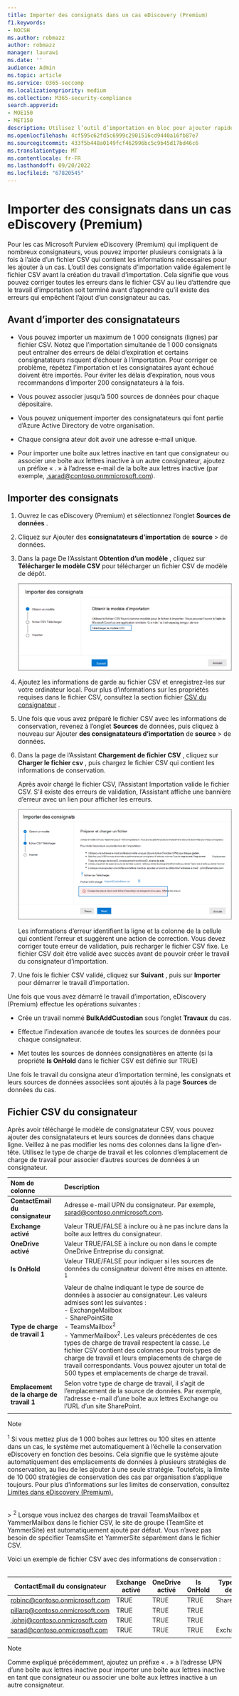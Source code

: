 ```yaml
---
title: Importer des consignats dans un cas eDiscovery (Premium)
f1.keywords:
- NOCSH
ms.author: robmazz
author: robmazz
manager: laurawi
ms.date: ''
audience: Admin
ms.topic: article
ms.service: O365-seccomp
ms.localizationpriority: medium
ms.collection: M365-security-compliance
search.appverid:
- MOE150
- MET150
description: Utilisez l’outil d’importation en bloc pour ajouter rapidement plusieurs consignats et leurs sources de données associées à un cas dans Microsoft Purview eDiscovery (Premium).
ms.openlocfilehash: 4cf595c62fd5c6999c2901516cd9440a16fb87e7
ms.sourcegitcommit: 433f5b448a0149fcf462996bc5c9b45d17bd46c6
ms.translationtype: MT
ms.contentlocale: fr-FR
ms.lasthandoff: 09/20/2022
ms.locfileid: "67820545"
---
```

# <a name="import-custodians-to-an-ediscovery-premium-case"></a>Importer des consignats dans un cas eDiscovery (Premium)

Pour les cas Microsoft Purview eDiscovery (Premium) qui impliquent de nombreux consignateurs, vous pouvez importer plusieurs consignats à la fois à l’aide d’un fichier CSV qui contient les informations nécessaires pour les ajouter à un cas. L’outil des consignats d’importation valide également le fichier CSV avant la création du travail d’importation. Cela signifie que vous pouvez corriger toutes les erreurs dans le fichier CSV au lieu d’attendre que le travail d’importation soit terminé avant d’apprendre qu’il existe des erreurs qui empêchent l’ajout d’un consignateur au cas.

## <a name="before-you-import-custodians"></a>Avant d’importer des consignatateurs

- Vous pouvez importer un maximum de 1 000 consignats (lignes) par fichier CSV. Notez que l’importation simultanée de 1 000 consignats peut entraîner des erreurs de délai d’expiration et certains consignatateurs risquent d’échouer à l’importation. Pour corriger ce problème, répétez l’importation et les consignataires ayant échoué doivent être importés. Pour éviter les délais d’expiration, nous vous recommandons d’importer 200 consignatateurs à la fois.

- Vous pouvez associer jusqu’à 500 sources de données pour chaque dépositaire.  

- Vous pouvez uniquement importer des consignatateurs qui font partie d’Azure Active Directory de votre organisation.

- Chaque consigna ateur doit avoir une adresse e-mail unique.

- Pour importer une boîte aux lettres inactive en tant que consignateur ou associer une boîte aux lettres inactive à un autre consignateur, ajoutez un préfixe « . » à l’adresse e-mail de la boîte aux lettres inactive (par exemple, .sarad@contoso.onmmicrosoft.com).

## <a name="import-custodians"></a>Importer des consignats

1. Ouvrez le cas eDiscovery (Premium) et sélectionnez l’onglet **Sources de données** .

2. Cliquez sur Ajouter des **consignatateurs d’importation** de **source** >  de données.

3. Dans la page De l’Assistant **Obtention d’un modèle** , cliquez sur **Télécharger le modèle CSV** pour télécharger un fichier CSV de modèle de dépôt.

   ![Téléchargez un modèle CSV à partir de la page de menu volant Importer les consignats.](../media/ImportCustodians1.png)

4. Ajoutez les informations de garde au fichier CSV et enregistrez-les sur votre ordinateur local. Pour plus d’informations sur les propriétés requises dans le fichier CSV, consultez la section fichier [CSV du consignateur](#custodian-csv-file) .

5. Une fois que vous avez préparé le fichier CSV avec les informations de conservation, revenez à l’onglet **Sources** de données, puis cliquez à nouveau sur Ajouter **des consignatateurs d’importation** de **source** >  de données.

6. Dans la page de l’Assistant **Chargement de fichier CSV** , cliquez sur **Charger le fichier csv** , puis chargez le fichier CSV qui contient les informations de conservation.

   Après avoir chargé le fichier CSV, l’Assistant Importation valide le fichier CSV. S’il existe des erreurs de validation, l’Assistant affiche une bannière d’erreur avec un lien pour afficher les erreurs.

   ![Bannière d’erreur de validation avec lien vers plus d’informations.](../media/ImportCustodians2.png)

   Les informations d’erreur identifient la ligne et la colonne de la cellule qui contient l’erreur et suggèrent une action de correction. Vous devez corriger toute erreur de validation, puis recharger le fichier CSV fixe. Le fichier CSV doit être validé avec succès avant de pouvoir créer le travail du consignateur d’importation.

7. Une fois le fichier CSV validé, cliquez sur **Suivant** , puis sur **Importer** pour démarrer le travail d’importation.

Une fois que vous avez démarré le travail d’importation, eDiscovery (Premium) effectue les opérations suivantes :

- Crée un travail nommé **BulkAddCustodian** sous l’onglet **Travaux** du cas.

- Effectue l’indexation avancée de toutes les sources de données pour chaque consignateur.

- Met toutes les sources de données consignatières en attente (si la propriété **Is OnHold** dans le fichier CSV est définie sur TRUE)

Une fois le travail du consigna ateur d’importation terminé, les consignats et leurs sources de données associées sont ajoutés à la page **Sources** de données du cas.

## <a name="custodian-csv-file"></a>Fichier CSV du consignateur

Après avoir téléchargé le modèle de consignatateur CSV, vous pouvez ajouter des consignatateurs et leurs sources de données dans chaque ligne. Veillez à ne pas modifier les noms des colonnes dans la ligne d’en-tête. Utilisez le type de charge de travail et les colonnes d’emplacement de charge de travail pour associer d’autres sources de données à un consignateur.

| Nom de colonne|Description|
|:------- |:------------------------------------------------------------|
|**ContactEmail du consignateur**     |Adresse e-mail UPN du consignateur. Par exemple, sarad@contoso.onmicrosoft.com.           |
|**Exchange activé** | Valeur TRUE/FALSE à inclure ou à ne pas inclure dans la boîte aux lettres du consignateur.      |
|**OneDrive activé** | Valeur TRUE/FALSE à inclure ou non dans le compte OneDrive Entreprise du consignat. |
|**Is OnHold**        | Valeur TRUE/FALSE pour indiquer si les sources de données du consignateur doivent être mises en attente. <sup>1</sup>     |
|**Type de charge de travail 1**         |Valeur de chaîne indiquant le type de source de données à associer au consignateur. Les valeurs admises sont les suivantes : <br/>- ExchangeMailbox<br/> - SharePointSite<br/>- TeamsMailbox<sup>2</sup><br/>- YammerMailbox<sup>2</sup>. Les valeurs précédentes de ces types de charge de travail respectent la casse. Le fichier CSV contient des colonnes pour trois types de charge de travail et leurs emplacements de charge de travail correspondants. Vous pouvez ajouter un total de 500 types et emplacements de charge de travail.|
|**Emplacement de la charge de travail 1**     | Selon votre type de charge de travail, il s’agit de l’emplacement de la source de données. Par exemple, l’adresse e-mail d’une boîte aux lettres Exchange ou l’URL d’un site SharePoint. |
|||

> [!NOTE]
> <sup>1</sup> Si vous mettez plus de 1 000 boîtes aux lettres ou 100 sites en attente dans un cas, le système met automatiquement à l’échelle la conservation eDiscovery en fonction des besoins. Cela signifie que le système ajoute automatiquement des emplacements de données à plusieurs stratégies de conservation, au lieu de les ajouter à une seule stratégie. Toutefois, la limite de 10 000 stratégies de conservation des cas par organisation s’applique toujours. Pour plus d’informations sur les limites de conservation, consultez [Limites dans eDiscovery (Premium).](limits-ediscovery20.md#hold-limits)
<br>
> <sup>2</sup> Lorsque vous incluez des charges de travail TeamsMailbox et YammerMailbox dans le fichier CSV, le site de groupe (TeamSite et YammerSite) est automatiquement ajouté par défaut. Vous n’avez pas besoin de spécifier TeamsSite et YammerSite séparément dans le fichier CSV.

Voici un exemple de fichier CSV avec des informations de conservation :<br/><br/>

|ContactEmail du consignateur      | Exchange activé | OneDrive activé | Is OnHold | Type de charge de travail 1 | Emplacement de la charge de travail 1             |
| ----------------- | ---------------- | ---------------- | --------- | -------------- | ------------------------------ |
|robinc@contoso.onmicrosoft.com | TRUE             | TRUE             | TRUE      | SharePointSite | https://contoso.sharepoint.com |
|pillarp@contoso.onmicrosoft.com | TRUE             | TRUE             | TRUE      | |  |
|.johnj@contoso.onmicrosoft.com|TRUE|TRUE|TRUE||
|sarad@contoso.onmicrosoft.com|TRUE|TRUE|TRUE|ExchangeMailbox|.saradavis@contoso.onmicrosoft.com
||||||

> [!NOTE]
> Comme expliqué précédemment, ajoutez un préfixe « . » à l’adresse UPN d’une boîte aux lettres inactive pour importer une boîte aux lettres inactive en tant que consignateur ou associer une boîte aux lettres inactive à un autre consignateur.
